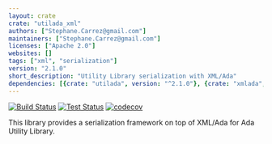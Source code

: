 ```yaml
---
layout: crate
crate: "utilada_xml"
authors: ["Stephane.Carrez@gmail.com"]
maintainers: ["Stephane.Carrez@gmail.com"]
licenses: ["Apache 2.0"]
websites: []
tags: ["xml", "serialization"]
version: "2.1.0"
short_description: "Utility Library serialization with XML/Ada"
dependencies: [{crate: "utilada", version: "^2.1.0"}, {crate: "xmlada", version: "*"}]
---
```


[![Build Status](https://img.shields.io/jenkins/s/https/jenkins.vacs.fr/Ada-Util.svg)](https://jenkins.vacs.fr/job/Ada-Util/)
[![Test Status](https://img.shields.io/jenkins/t/https/jenkins.vacs.fr/Ada-Util.svg)](https://jenkins.vacs.fr/job/Ada-Util/)
[![codecov](https://codecov.io/gh/stcarrez/ada-util/branch/master/graph/badge.svg)](https://codecov.io/gh/stcarrez/ada-util)

This library provides a serialization framework on top of XML/Ada for
Ada Utility Library.



